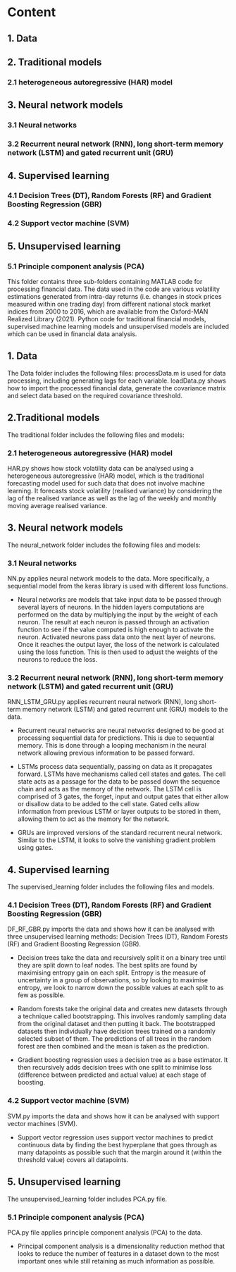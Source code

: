 # Content #

## 1. Data ##
## 2. Traditional models ##
### 2.1 heterogeneous autoregressive (HAR) model ###
## 3. Neural network models ##
### 3.1 Neural networks ###
### 3.2 Recurrent neural network (RNN), long short-term memory network (LSTM) and gated recurrent unit (GRU) ###
## 4. Supervised learning ##
### 4.1 Decision Trees (DT), Random Forests (RF) and Gradient Boosting Regression (GBR) ###
### 4.2 Support vector machine (SVM) ###
## 5. Unsupervised learning ##
### 5.1 Principle component analysis (PCA) ###


This folder contains three sub-folders containing MATLAB code for processing financial data. The data used in the code are various volatility estimations generated from intra-day returns (i.e. changes in stock prices measured within one trading day) from different national stock market indices from 2000 to 2016, which are available from the Oxford-MAN Realized Library (2021). Python code for traditional financial models, supervised machine learning models and unsupervised models are included which can be used in financial data analysis. 

## 1. Data ##
The Data folder includes the following files:
processData.m is used for data processing, including generating lags for each variable. 
	loadData.py shows how to import the processed financial data, generate the covariance matrix and select data based on the required covariance threshold. 

## 2.Traditional models ##
The traditional folder includes the following files and models:  

### 2.1 heterogeneous autoregressive (HAR) model ###
HAR.py shows how stock volatility data can be analysed using a heterogeneous autoregressive (HAR) model, which is the traditional forecasting model used for such data that does not involve machine learning. It forecasts stock volatility (realised variance) by considering the lag of the realised variance as well as the lag of the weekly and monthly moving average realised variance. 

## 3. Neural network models ##
The neural_network folder includes the following files and models:

### 3.1 Neural networks ###
NN.py applies neural network models to the data. More specifically, a sequential model from the keras library is used with different loss functions. 
* Neural networks are models that take input data to be passed through several layers of neurons. In the hidden layers computations are performed on the data by multiplying the input by the weight of each neuron. The result at each neuron is passed through an activation function to see if the value computed is high enough to activate the neuron. Activated neurons pass data onto the next layer of neurons. Once it reaches the output layer, the loss of the network is calculated using the loss function. This is then used to adjust the weights of the neurons to reduce the loss. 

### 3.2 Recurrent neural network (RNN), long short-term memory network (LSTM) and gated recurrent unit (GRU) ###
RNN_LSTM_GRU.py applies recurrent neural network (RNN), long short-term memory network (LSTM) and gated recurrent unit (GRU) models to the data. 

* Recurrent neural networks are neural networks designed to be good at processing sequential data for predictions. This is due to sequential memory. This is done through a looping mechanism in the neural network allowing previous information to be passed forward. 	

* LSTMs process data sequentially, passing on data as it propagates forward. LSTMs have mechanisms called cell states and gates. The cell state acts as a passage for the data to be passed down the sequence chain and acts as the memory of the network. The LSTM cell is comprised of 3 gates, the forget, input and output gates that either allow or disallow data to be added to the cell state. Gated cells allow information from previous LSTM or layer outputs to be stored in them, allowing them to act as the memory for the network. 

* GRUs are improved versions of the standard recurrent neural network. Similar to the LSTM, it looks to solve the vanishing gradient problem using gates.

## 4. Supervised learning ##
The supervised_learning folder includes the following files and models.

### 4.1 Decision Trees (DT), Random Forests (RF) and Gradient Boosting Regression (GBR) ###
DF_RF_GBR.py imports the data and shows how it can be analysed with three unsupervised learning methods: Decision Trees (DT), Random Forests (RF) and Gradient Boosting Regression (GBR).
	
* Decision trees take the data and recursively split it on a binary tree until they are split down to leaf nodes. The best splits are found by maximising entropy gain on each split. Entropy is the measure of uncertainty in a group of observations, so by looking to maximise entropy, we look to narrow down the possible values at each split to as few as possible. 
		
* Random forests take the original data and creates new datasets through a technique called bootstrapping. This involves randomly sampling data from the original dataset and then putting it back. The bootstrapped datasets then 	individually have decision trees trained on a randomly selected subset of them. The predictions of all trees in the random forest are then combined and the mean is taken as the prediction.

* Gradient boosting regression uses a decision tree as a base estimator. It then recursively adds decision trees with one split to minimise loss (difference between predicted and actual value) at each stage of boosting. 

### 4.2 Support vector machine (SVM) ###
SVM.py imports the data and shows how it can be analysed with support vector machines (SVM).

* Support vector regression uses support vector machines to predict continuous data by finding the best hyperplane that goes through as many datapoints as possible such that the margin around it (within the threshold value) covers all datapoints. 

## 5. Unsupervised learning ##
The unsupervised_learning folder includes PCA.py file. 

### 5.1 Principle component analysis (PCA) ###
PCA.py file applies principle component analysis (PCA) to the data. 

* Principal component analysis is a dimensionality reduction method that looks to reduce the number of features in a dataset down to the most important ones while still retaining as much information as possible.

